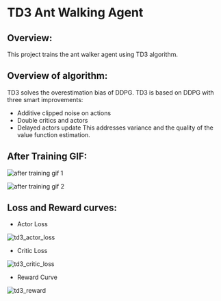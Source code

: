 # TD3 Ant Walking Agent

## Overview:
This project trains the ant walker agent using TD3 algorithm.

## Overview of algorithm:
TD3 solves the overestimation bias of DDPG. TD3 is based on DDPG with three smart improvements:
- Additive clipped noise on actions
- Double critics and actors
- Delayed actors update
This addresses variance and the quality of the value function estimation.

## After Training GIF:
![after training gif 1](https://github.com/AkshayKulkarni3467/TD3-AntMuJoCo/assets/129979542/ad81fe81-2930-4e2e-9c5c-cb40a9b3dbdd)

![after training gif 2](https://github.com/AkshayKulkarni3467/TD3-AntMuJoCo/assets/129979542/80916b4f-a164-4a23-b665-d330eef6253e)

## Loss and Reward curves:
- Actor Loss
  
![td3_actor_loss](https://github.com/AkshayKulkarni3467/TD3-AntMuJoCo/assets/129979542/a055314d-8298-46e1-9de9-f99aa1734b47)

- Critic Loss

![td3_critic_loss](https://github.com/AkshayKulkarni3467/TD3-AntMuJoCo/assets/129979542/0ae62230-b57d-49fa-af3b-424a16c4e01b)

- Reward Curve

![td3_reward](https://github.com/AkshayKulkarni3467/TD3-AntMuJoCo/assets/129979542/67e33813-11c7-47f4-b308-fdc329d8f258)
